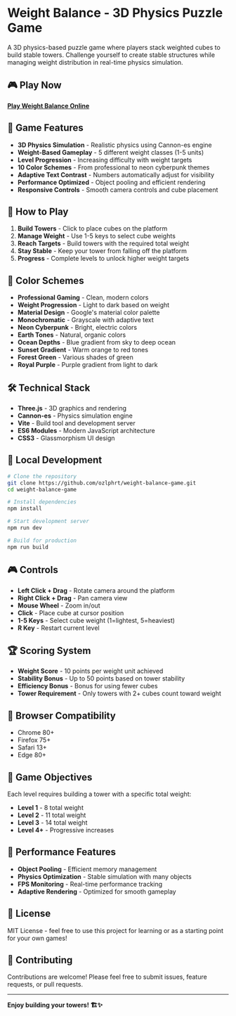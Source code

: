 # Weight Balance - 3D Physics Puzzle Game

A 3D physics-based puzzle game where players stack weighted cubes to build stable towers. Challenge yourself to create stable structures while managing weight distribution in real-time physics simulation.

## 🎮 Play Now

**[Play Weight Balance Online](https://ozlphrt.github.io/weight-balance-game/)**

## 🎯 Game Features

- **3D Physics Simulation** - Realistic physics using Cannon-es engine
- **Weight-Based Gameplay** - 5 different weight classes (1-5 units)
- **Level Progression** - Increasing difficulty with weight targets
- **10 Color Schemes** - From professional to neon cyberpunk themes
- **Adaptive Text Contrast** - Numbers automatically adjust for visibility
- **Performance Optimized** - Object pooling and efficient rendering
- **Responsive Controls** - Smooth camera controls and cube placement

## 🎲 How to Play

1. **Build Towers** - Click to place cubes on the platform
2. **Manage Weight** - Use 1-5 keys to select cube weights
3. **Reach Targets** - Build towers with the required total weight
4. **Stay Stable** - Keep your tower from falling off the platform
5. **Progress** - Complete levels to unlock higher weight targets

## 🎨 Color Schemes

- **Professional Gaming** - Clean, modern colors
- **Weight Progression** - Light to dark based on weight
- **Material Design** - Google's material color palette
- **Monochromatic** - Grayscale with adaptive text
- **Neon Cyberpunk** - Bright, electric colors
- **Earth Tones** - Natural, organic colors
- **Ocean Depths** - Blue gradient from sky to deep ocean
- **Sunset Gradient** - Warm orange to red tones
- **Forest Green** - Various shades of green
- **Royal Purple** - Purple gradient from light to dark

## 🛠️ Technical Stack

- **Three.js** - 3D graphics and rendering
- **Cannon-es** - Physics simulation engine
- **Vite** - Build tool and development server
- **ES6 Modules** - Modern JavaScript architecture
- **CSS3** - Glassmorphism UI design

## 🚀 Local Development

```bash
# Clone the repository
git clone https://github.com/ozlphrt/weight-balance-game.git
cd weight-balance-game

# Install dependencies
npm install

# Start development server
npm run dev

# Build for production
npm run build
```

## 🎮 Controls

- **Left Click + Drag** - Rotate camera around the platform
- **Right Click + Drag** - Pan camera view
- **Mouse Wheel** - Zoom in/out
- **Click** - Place cube at cursor position
- **1-5 Keys** - Select cube weight (1=lightest, 5=heaviest)
- **R Key** - Restart current level

## 🏆 Scoring System

- **Weight Score** - 10 points per weight unit achieved
- **Stability Bonus** - Up to 50 points based on tower stability
- **Efficiency Bonus** - Bonus for using fewer cubes
- **Tower Requirement** - Only towers with 2+ cubes count toward weight

## 📱 Browser Compatibility

- Chrome 80+
- Firefox 75+
- Safari 13+
- Edge 80+

## 🎯 Game Objectives

Each level requires building a tower with a specific total weight:
- **Level 1** - 8 total weight
- **Level 2** - 11 total weight  
- **Level 3** - 14 total weight
- **Level 4+** - Progressive increases

## 🔧 Performance Features

- **Object Pooling** - Efficient memory management
- **Physics Optimization** - Stable simulation with many objects
- **FPS Monitoring** - Real-time performance tracking
- **Adaptive Rendering** - Optimized for smooth gameplay

## 📄 License

MIT License - feel free to use this project for learning or as a starting point for your own games!

## 🤝 Contributing

Contributions are welcome! Please feel free to submit issues, feature requests, or pull requests.

---

**Enjoy building your towers! 🏗️✨**